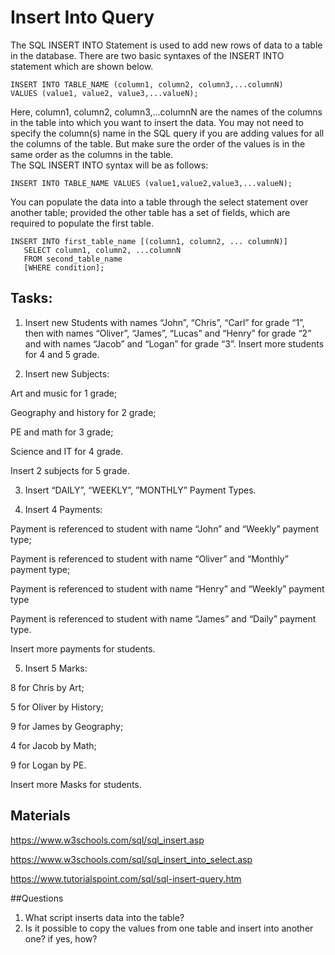 # Insert Into Query

The SQL INSERT INTO Statement is used to add new rows of data to a table in the database.
There are two basic syntaxes of the INSERT INTO statement which are shown below.

```text
INSERT INTO TABLE_NAME (column1, column2, column3,...columnN)  
VALUES (value1, value2, value3,...valueN);
```

Here, column1, column2, column3,...columnN are the names of the columns in the table into which you want to insert the
data.
You may not need to specify the column(s) name in the SQL query if you are adding values for all the columns of the
table. But make sure the order of the values is in the same order as the columns in the table.  
The SQL INSERT INTO syntax will be as follows:

```text
INSERT INTO TABLE_NAME VALUES (value1,value2,value3,...valueN);
```

You can populate the data into a table through the select statement over another table; provided the other table has a
set of fields, which are required to populate the first table.
```text
INSERT INTO first_table_name [(column1, column2, ... columnN)] 
   SELECT column1, column2, ...columnN 
   FROM second_table_name
   [WHERE condition];
```

## Tasks:

1) Insert new Students with names “John”, “Chris”, “Carl” for grade “1”, then with names “Oliver”, “James”, “Lucas” and
   “Henry” for grade “2” and with names “Jacob” and “Logan” for grade “3”. Insert more students for 4 and 5 grade.

2) Insert new Subjects:

Art and music for 1 grade;

Geography and history for 2 grade;

PE and math for 3 grade;

Science and IT for 4 grade.

Insert 2 subjects for 5 grade.

3) Insert “DAILY”, “WEEKLY”, ”MONTHLY” Payment Types.

4) Insert 4 Payments:

Payment is referenced to student with name “John” and “Weekly” payment type;

Payment is referenced to student with name “Oliver” and “Monthly” payment type;

Payment is referenced to student with name “Henry” and “Weekly” payment type

Payment is referenced to student with name “James” and “Daily” payment type.

Insert more payments for students.

5) Insert 5 Marks:

8 for Chris by Art;

5 for Oliver by History;

9 for James by Geography;

4 for Jacob by Math;

9 for Logan by PE.

Insert more Masks for students.

## Materials

https://www.w3schools.com/sql/sql_insert.asp

https://www.w3schools.com/sql/sql_insert_into_select.asp

https://www.tutorialspoint.com/sql/sql-insert-query.htm

##Questions

1. What script inserts data into the table?
2. Is it possible to copy the values from one table and insert into another one? if yes, how?
